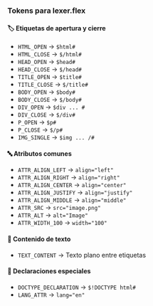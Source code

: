 ### Tokens para lexer.flex

#### 🏷️ Etiquetas de apertura y cierre
- `HTML_OPEN`       → `$html#`
- `HTML_CLOSE`      → `$/html#`
- `HEAD_OPEN`       → `$head#`
- `HEAD_CLOSE`      → `$/head#`
- `TITLE_OPEN`      → `$title#`
- `TITLE_CLOSE`     → `$/title#`
- `BODY_OPEN`       → `$body#`
- `BODY_CLOSE`      → `$/body#`
- `DIV_OPEN`        → `$div ... #`
- `DIV_CLOSE`       → `$/div#`
- `P_OPEN`          → `$p#`
- `P_CLOSE`         → `$/p#`
- `IMG_SINGLE`      → `$img ... /#`

#### 🔤 Atributos comunes
- `ATTR_ALIGN_LEFT`     → `align="left"`
- `ATTR_ALIGN_RIGHT`    → `align="right"`
- `ATTR_ALIGN_CENTER`   → `align="center"`
- `ATTR_ALIGN_JUSTIFY`  → `align="justify"`
- `ATTR_ALIGN_MIDDLE`   → `align="middle"`
- `ATTR_SRC`            → `src="image.png"`
- `ATTR_ALT`            → `alt="Image"`
- `ATTR_WIDTH_100`      → `width="100"`

#### 📄 Contenido de texto
- `TEXT_CONTENT`        → Texto plano entre etiquetas

#### 📑 Declaraciones especiales
- `DOCTYPE_DECLARATION` → `$!DOCTYPE html#`
- `LANG_ATTR`           → `lang="en"`
